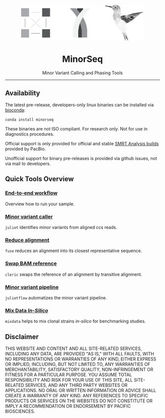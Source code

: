 <p align="center">
  <img src="doc/img/minorseq.png" alt="minorseq logos" width="400px"/>
</p>
<h1 align="center">MinorSeq</h1>
<p align="center">Minor Variant Calling and Phasing Tools</p>

***
## Availability
The latest pre-release, developers-only linux binaries can be installed via [bioconda](https://bioconda.github.io/):

    conda install minorseq

These binaries are not ISO compliant.
For research only.
Not for use in diagnostics procedures.

Official support is only provided for official and stable [SMRT Analysis builds](http://www.pacb.com/products-and-services/analytical-software/)
provided by PacBio.

Unofficial support for binary pre-releases is provided via github issues,
not via mail to developers.

## Quick Tools Overview

### [End-to-end workflow](doc/INTRODUCTION.md)

Overview how to run your sample.

### [Minor variant caller](doc/JULIET.md)

`juliet` identifies minor variants from aligned ccs reads.

### [Reduce alignment](doc/FUSE.md)

`fuse` reduces an alignment into its closest representative sequence.

### [Swap BAM reference](doc/CLERIC.md)

`cleric` swaps the reference of an alignment by transitive alignment.

### [Minor variant pipeline](doc/JULIETFLOW.md)

`julietflow` automatizes the minor variant pipeline.

### [Mix Data _In-Silico_](doc/MIXDATA.md)

`mixdata` helps to mix clonal strains _in-silico_ for benchmarking studies.

## Disclaimer

THIS WEBSITE AND CONTENT AND ALL SITE-RELATED SERVICES, INCLUDING ANY DATA, ARE PROVIDED "AS IS," WITH ALL FAULTS, WITH NO REPRESENTATIONS OR WARRANTIES OF ANY KIND, EITHER EXPRESS OR IMPLIED, INCLUDING, BUT NOT LIMITED TO, ANY WARRANTIES OF MERCHANTABILITY, SATISFACTORY QUALITY, NON-INFRINGEMENT OR FITNESS FOR A PARTICULAR PURPOSE. YOU ASSUME TOTAL RESPONSIBILITY AND RISK FOR YOUR USE OF THIS SITE, ALL SITE-RELATED SERVICES, AND ANY THIRD PARTY WEBSITES OR APPLICATIONS. NO ORAL OR WRITTEN INFORMATION OR ADVICE SHALL CREATE A WARRANTY OF ANY KIND. ANY REFERENCES TO SPECIFIC PRODUCTS OR SERVICES ON THE WEBSITES DO NOT CONSTITUTE OR IMPLY A RECOMMENDATION OR ENDORSEMENT BY PACIFIC BIOSCIENCES.